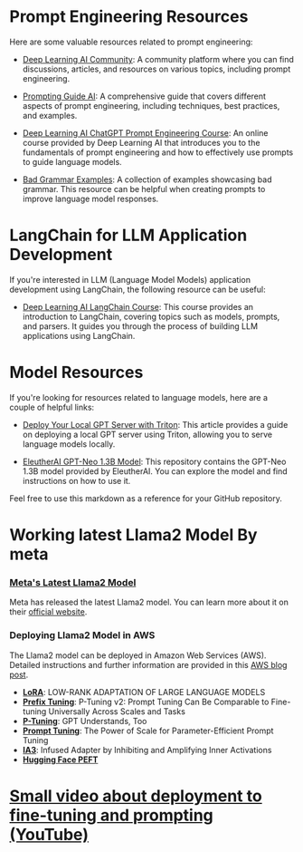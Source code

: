 # Prompt Engineering Resources

Here are some valuable resources related to prompt engineering:

- [Deep Learning AI Community](https://community.deeplearning.ai/): A community platform where you can find discussions, articles, and resources on various topics, including prompt engineering.

- [Prompting Guide AI](https://www.promptingguide.ai/): A comprehensive guide that covers different aspects of prompt engineering, including techniques, best practices, and examples.

- [Deep Learning AI ChatGPT Prompt Engineering Course](https://learn.deeplearning.ai/chatgpt-prompt-eng/lesson/1/introduction): An online course provided by Deep Learning AI that introduces you to the fundamentals of prompt engineering and how to effectively use prompts to guide language models.

- [Bad Grammar Examples](https://writingprompts.com/bad-grammar-examples/): A collection of examples showcasing bad grammar. This resource can be helpful when creating prompts to improve language model responses.

# LangChain for LLM Application Development

If you're interested in LLM (Language Model Models) application development using LangChain, the following resource can be useful:

- [Deep Learning AI LangChain Course](https://learn.deeplearning.ai/langchain/lesson/2/models,-prompts-and-parsers): This course provides an introduction to LangChain, covering topics such as models, prompts, and parsers. It guides you through the process of building LLM applications using LangChain.

# Model Resources

If you're looking for resources related to language models, here are a couple of helpful links:

- [Deploy Your Local GPT Server with Triton](https://towardsdatascience.com/deploy-your-local-gpt-server-with-triton-a825d528aa5d): This article provides a guide on deploying a local GPT server using Triton, allowing you to serve language models locally.

- [EleutherAI GPT-Neo 1.3B Model](https://huggingface.co/EleutherAI/gpt-neo-1.3B/tree/main): This repository contains the GPT-Neo 1.3B model provided by EleutherAI. You can explore the model and find instructions on how to use it.

Feel free to use this markdown as a reference for your GitHub repository.


# Working latest Llama2 Model By meta 

### [Meta's Latest Llama2 Model](https://ai.meta.com/)

Meta has released the latest Llama2 model. You can learn more about it on their [official website](https://ai.meta.com/).

### Deploying Llama2 Model in AWS 

The Llama2 model can be deployed in Amazon Web Services (AWS). Detailed instructions and further information are provided in this [AWS blog post](https://aws.amazon.com/blogs/machine-learning/llama-2-foundation-models-from-meta-are-now-available-in-amazon-sagemaker-jumpstart/?trk=e4a2b997-0a82-42dc-ab3c-acc904ce1365&sc_channel=sm).

- **[LoRA](https://arxiv.org/pdf/2106.09685.pdf)**: LOW-RANK ADAPTATION OF LARGE LANGUAGE MODELS
- **[Prefix Tuning](https://arxiv.org/pdf/2110.07602.pdf)**: P-Tuning v2: Prompt Tuning Can Be Comparable to Fine-tuning Universally Across Scales and Tasks
- **[P-Tuning](https://arxiv.org/pdf/2103.10385.pdf)**: GPT Understands, Too
- **[Prompt Tuning](https://arxiv.org/pdf/2104.08691.pdf)**: The Power of Scale for Parameter-Efficient Prompt Tuning
- **[IA3](https://arxiv.org/abs/2205.05638)**: Infused Adapter by Inhibiting and Amplifying Inner Activations
- **[Hugging Face PEFT](https://github.com/huggingface/peft)**


# [Small video about deployment to fine-tuning and prompting (YouTube)](https://www.youtube.com/watch?v=Q9zv369Ggfk&t=29s)



